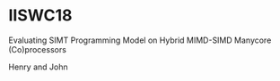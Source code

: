 # IISWC18
Evaluating SIMT Programming Model on Hybrid MIMD-SIMD Manycore (Co)processors

Henry and John
